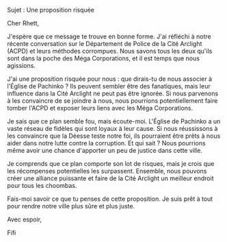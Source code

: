 Sujet : Une proposition risquée

Cher Rhett,

J'espère que ce message te trouve en bonne forme. J'ai réfléchi à notre récente conversation sur le Département de Police de la Cité Arclight (ACPD) et leurs méthodes corrompues. Nous savons tous les deux qu'ils sont dans la poche des Méga Corporations, et il est temps que nous agissions.

J'ai une proposition risquée pour nous : que dirais-tu de nous associer à l'Église de Pachinko ? Ils peuvent sembler être des fanatiques, mais leur influence dans la Cité Arclight ne peut pas être ignorée. Si nous parvenons à les convaincre de se joindre à nous, nous pourrions potentiellement faire tomber l'ACPD et exposer leurs liens avec les Méga Corporations.

Je sais que ce plan semble fou, mais écoute-moi. L'Église de Pachinko a un vaste réseau de fidèles qui sont loyaux à leur cause. Si nous réussissons à les convaincre que la Déesse teste notre foi, ils pourraient être prêts à nous aider dans notre lutte contre la corruption. Et qui sait ? Nous pourrions même avoir une chance d'apporter un peu de justice dans cette ville.

Je comprends que ce plan comporte son lot de risques, mais je crois que les récompenses potentielles les surpassent. Ensemble, nous pouvons créer une alliance puissante et faire de la Cité Arclight un meilleur endroit pour tous les choombas.

Fais-moi savoir ce que tu penses de cette proposition. Je suis prêt à tout pour rendre notre ville plus sûre et plus juste.

Avec espoir,

Fifi
